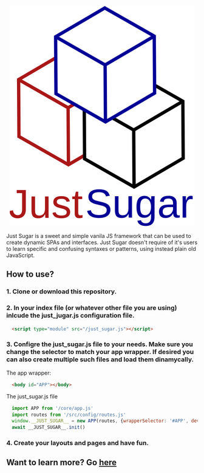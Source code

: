 <p align="center">
  <img src="resources/img/just_sugar.svg" alt="Project Logo">
</p

Just Sugar is a sweet and simple vanila JS framework that can be used to create dynamic SPAs and interfaces. Just Sugar doesn't require of it's users to learn specific and confusing syntaxes or patterns, using instead plain old JavaScript.

## How to use?
### 1. Clone or download this repository.
### 2. In your index file (or whatever other file you are using) inlcude the just_jugar.js configuration file.
```html
  <script type="module" src="/just_sugar.js"></script>
```

### 3. Configre the just_sugar.js file to your needs. Make sure you change the selector to match your app wrapper. If desired you can also create multiple such files and load them dinamycally.

   The app wrapper:
```html
  <body id="APP"></body>
```
The just_sugar.js file
```javascript
  import APP from '/core/app.js'
  import routes from '/src/config/routes.js'
  window.__JUST_SUGAR__ = new APP(routes, {wrapperSelector: '#APP', devMode: true})
  await __JUST_SUGAR__.init()
```

### 4. Create your layouts and pages and have fun.


## Want to learn more? Go [here]()
